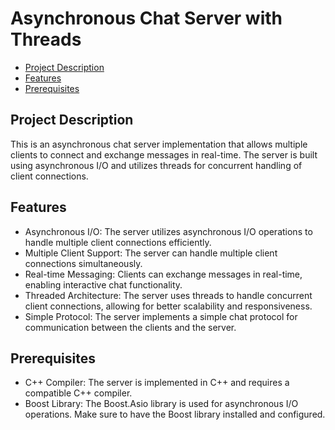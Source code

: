 # Asynchronous Chat Server with Threads

* [Project Description](#Project-Description)
* [Features](#features)
* [Prerequisites](#prerequisites)

## Project Description
This is an asynchronous chat server implementation that
allows multiple clients to connect and exchange messages 
in real-time. The server is built using asynchronous 
I/O and utilizes threads for concurrent handling of 
client connections.

## Features
- Asynchronous I/O: The server utilizes asynchronous I/O 
operations to handle multiple client connections efficiently.
- Multiple Client Support: The server can handle multiple 
client connections simultaneously.
- Real-time Messaging: Clients can exchange messages in
real-time, enabling interactive chat functionality.
- Threaded Architecture: The server uses threads to handle
concurrent client connections, allowing for better scalability and responsiveness.
- Simple Protocol: The server implements a simple chat 
protocol for communication between the clients and the server.

## Prerequisites
- C++ Compiler: The server is implemented in C++ and requires
a compatible C++ compiler.
- Boost Library: The Boost.Asio library is used for 
asynchronous I/O operations. Make sure to have the Boost library installed and configured.
